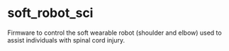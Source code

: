 # soft_robot_sci
Firmware to control the soft wearable robot (shoulder and elbow) used to assist individuals with spinal cord injury. 
